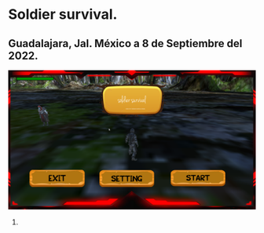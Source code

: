 # Soldier survival.

## Guadalajara, Jal. México a 8 de Septiembre del 2022.


![Vadim01j12feradim's Streak](./readmeImages/SoldierSurvival_2022B.pdf-image-003.png)

1. 